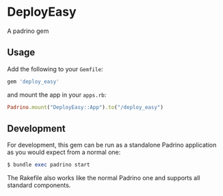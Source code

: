 # DeployEasy

A padrino gem

## Usage

Add the following to your `Gemfile`:

```ruby
gem 'deploy_easy'
```

and mount the app in your `apps.rb`:

```ruby
Padrino.mount("DeployEasy::App").to("/deploy_easy")
```

## Development

For development, this gem can be run as a standalone Padrino application
as you would expect from a normal one:

```ruby
$ bundle exec padrino start
```

The Rakefile also works like the normal Padrino one and supports all standard
components.
